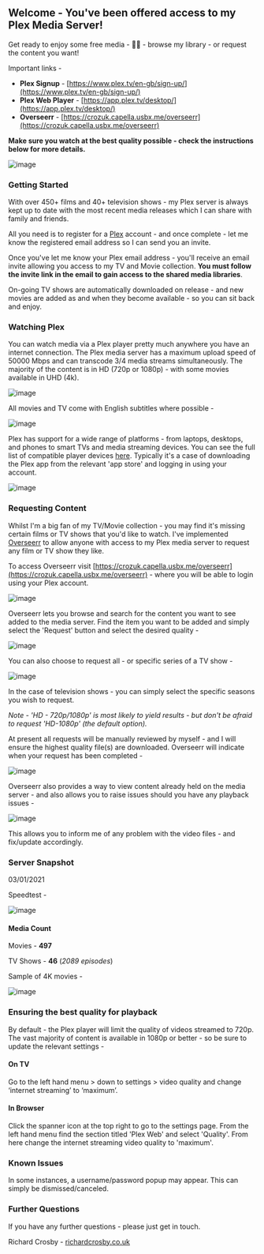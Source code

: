 ## Welcome - You've been offered access to my Plex Media Server!

Get ready to enjoy some free media - 🏴‍☠️ - browse my library - or request the content you want!

Important links -

- **Plex Signup** - [https://www.plex.tv/en-gb/sign-up/](https://www.plex.tv/en-gb/sign-up/)
- **Plex Web Player** - [https://app.plex.tv/desktop/](https://app.plex.tv/desktop/)
- **Overseerr** - [https://crozuk.capella.usbx.me/overseerr](https://crozuk.capella.usbx.me/overseerr)

**Make sure you watch at the best quality possible - check the instructions below for more details.**

![image](https://user-images.githubusercontent.com/5352226/147898726-ff0fe2f8-69fb-4b14-9c9c-f84fa8a5f63b.png)

### Getting Started

With over 450+ films and 40+ television shows - my Plex server is always kept up to date with the most recent media releases which I can share with family and friends.

All you need is to register for a [Plex](https://www.plex.tv/en-gb/sign-up/) account - and once complete - let me know the registered email address so I can send you an invite.

Once you've let me know your Plex email address - you'll receive an email invite allowing you access to my TV and Movie collection. **You must follow the invite link in the email to gain access to the shared media libraries**.

On-going TV shows are automatically downloaded on release - and new movies are added as and when they become available - so you can sit back and enjoy.

### Watching Plex

You can watch media via a Plex player pretty much anywhere you have an internet connection. The Plex media server has a maximum upload speed of 50000 Mbps and can transcode 3/4 media streams simultaneously. The majority of the content is in HD (720p or 1080p) - with some movies available in UHD (4k).

![image](https://user-images.githubusercontent.com/5352226/147898871-8539cb51-abd2-4b78-9c7e-b4cf4299337f.png)

All movies and TV come with English subtitles where possible -

![image](https://user-images.githubusercontent.com/5352226/147903261-6d72d1fd-449e-4baf-8773-10c8741abe30.png)

Plex has support for a wide range of platforms - from laptops, desktops, and phones to smart TVs and media streaming devices. You can see the full list of compatible player devices [here](https://www.plex.tv/en-gb/apps-devices/). Typically it's a case of downloading the Plex app from the relevant 'app store' and logging in using your account.


![image](https://user-images.githubusercontent.com/5352226/147898931-18ce19c3-8ff0-488b-bade-d2b2c9a769d6.png)

### Requesting Content

Whilst I'm a big fan of my TV/Movie collection - you may find it's missing certain films or TV shows that you'd like to watch. I've implemented [Overseerr](https://overseerr.dev/) to allow anyone with access to my Plex media server to request any film or TV show they like.

To access Overseerr visit [https://crozuk.capella.usbx.me/overseerr](https://crozuk.capella.usbx.me/overseerr) - where you will be able to login using your Plex account.

![image](https://user-images.githubusercontent.com/5352226/147899473-ff8c231a-6400-4c66-89c3-835a822febd5.png)

Overseerr lets you browse and search for the content you want to see added to the media server. Find the item you want to be added and simply select the 'Request' button and select the desired quality -

![image](https://user-images.githubusercontent.com/5352226/147899547-2cab703f-adf6-42f0-a4ae-3c88e515bb93.png)

You can also choose to request all - or specific series of a TV show -

![image](https://user-images.githubusercontent.com/5352226/147899582-a56e6029-57e3-4458-b0db-d9b83a47028f.png)

In the case of television shows - you can simply select the specific seasons you wish to request.

*Note - 'HD - 720p/1080p' is most likely to yield results - but don't be afraid to request 'HD-1080p' (the default option).*

At present all requests will be manually reviewed by myself - and I will ensure the highest quality file(s) are downloaded. Overseerr will indicate when your request has been completed -

![image](https://user-images.githubusercontent.com/5352226/147899764-5abbf16e-1e97-4ca6-9ec8-5c5dd55cb910.png)

Overseerr also provides a way to view content already held on the media server - and also allows you to raise issues should you have any playback issues -

![image](https://user-images.githubusercontent.com/5352226/147899833-232b5533-bab0-4567-b90f-166a42fef8d3.png)

This allows you to inform me of any problem with the video files - and fix/update accordingly.

### Server Snapshot

03/01/2021

Speedtest -

![image](https://user-images.githubusercontent.com/5352226/147900566-024ac5d6-dfef-4c65-a327-5f376002aa0b.png)

#### Media Count
Movies - **497**

TV Shows - **46** (*2089 episodes*)

Sample of 4K movies -

![image](https://user-images.githubusercontent.com/5352226/147900670-79259680-ac6e-4906-b450-8f0501967d3a.png)

### Ensuring the best quality for playback 

By default - the Plex player will limit the quality of videos streamed to 720p. The vast majority of content is available in 1080p or better - so be sure to update the relevant settings -

#### On TV

Go to the left hand menu > down to settings > video quality and change ‘internet streaming’ to ‘maximum’.

#### In Browser

Click the spanner icon at the top right to go to the settings page. From the left hand menu find the section titled 'Plex Web' and select 'Quality'. From here change the internet streaming video quality to 'maximum'. 

### Known Issues

In some instances, a username/password popup may appear. This can simply be dismissed/canceled.

### Further Questions

If you have any further questions - please just get in touch.

Richard Crosby - [richardcrosby.co.uk](https://richardcrosby.co.uk/)
